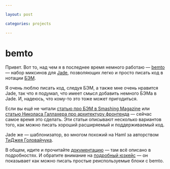 ```yaml
---

layout: post

categories: projects

---
```


# bemto

Привет. Вот то, над чем я в последнее время немного работаю — [bemto][] — набор миксинов для [Jade][], позволяющих легко и просто писать код в нотации [БЭМ][].

Я очень люблю писать код, следуя БЭМ, а также мне очень нравится Jade, так что я подумал, что имеет смысл добавить немного БЭМа в Jade. И, надеюсь, что кому-то это тоже может пригодиться.

Если вы ещё не читали [статью про БЭМ в Smashing Magazine][bemsm] или [статью Николаса Галлахера про архитектуру фронтенда][ng] — сейчас самое время это сделать. Эти статьи описывают несколько вариантов того, как можно писать хороший расширяемый и поддерживаемый код.

Jade же — шаблонизатор, во многом похожий на Haml за авторством [ТиДжея Головайчука][tj].

В общем, идите и прочитайте [документацию][readme] — там всё описано в подробностях. И обратите внимание на [подробный юзкейс][usecase] — он показывает как можно писать простые реиспользуемые блоки с bemto.


[bemsm]: http://coding.smashingmagazine.com/2012/04/16/a-new-front-end-methodology-bem/
[ng]: http://nicolasgallagher.com/about-html-semantics-front-end-architecture/
[tj]: http://tjholowaychuk.com/
[Jade]: https://github.com/visionmedia/jade
[БЭМ]: http://bem.github.com/bem-method/pages/beginning/beginning.en.html
[bemru]: http://bem.github.com/bem-method/pages/beginning/beginning.ru.html
[bemto]: https://github.com/kizu/bemto
[readme]: https://github.com/kizu/bemto#readme
[usecase]: https://github.com/kizu/bemto/blob/master/README.md#using-for-building-complex-mixins
